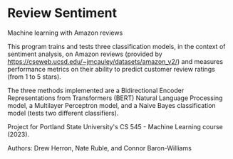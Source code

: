 # Review Sentiment
Machine learning with Amazon reviews

This program trains and tests three classification models, in the context of sentiment analysis, on Amazon reviews (provided by https://cseweb.ucsd.edu/~jmcauley/datasets/amazon_v2/) and measures performance metrics on their ability to predict customer review ratings (from 1 to 5 stars).

The three methods implemented are a Bidirectional Encoder Representations from Transformers (BERT) Natural Language Processing model, a Multilayer Perceptron model, and a Naive Bayes classification model (tests two different classifiers).

Project for Portland State University's CS 545 - Machine Learning course (2023).

Authors: Drew Herron, Nate Ruble, and Connor Baron-Williams

